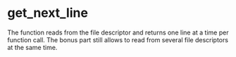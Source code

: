 # get_next_line
The function reads from the file descriptor and returns one line at a time per function call. The bonus part still allows to read from several file descriptors at the same time.
